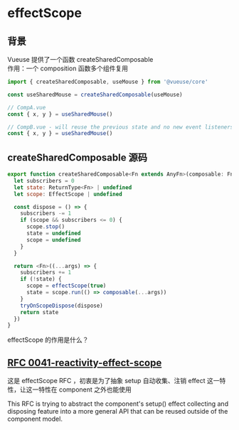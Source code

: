 # effectScope

## 背景
Vueuse 提供了一个函数 createSharedComposable  
作用：一个 composition 函数多个组件复用  

```js
import { createSharedComposable, useMouse } from '@vueuse/core'

const useSharedMouse = createSharedComposable(useMouse)

// CompA.vue
const { x, y } = useSharedMouse()

// CompB.vue - will reuse the previous state and no new event listeners will be registered
const { x, y } = useSharedMouse()
```
## createSharedComposable 源码
```js
export function createSharedComposable<Fn extends AnyFn>(composable: Fn): Fn {
  let subscribers = 0
  let state: ReturnType<Fn> | undefined
  let scope: EffectScope | undefined

  const dispose = () => {
    subscribers -= 1
    if (scope && subscribers <= 0) {
      scope.stop()
      state = undefined
      scope = undefined
    }
  }

  return <Fn>((...args) => {
    subscribers += 1
    if (!state) {
      scope = effectScope(true)
      state = scope.run(() => composable(...args))
    }
    tryOnScopeDispose(dispose)
    return state
  })
}
```
effectScope 的作用是什么？

## [RFC 0041-reactivity-effect-scope](https://github.com/vuejs/rfcs/blob/master/active-rfcs/0041-reactivity-effect-scope.md)

这是 effectScope RFC ，初衷是为了抽象 setup 自动收集、注销 effect 这一特性，让这一特性在 component 之外也能使用

This RFC is trying to abstract the component's setup() effect collecting and disposing feature into a more general API that can be reused outside of the component model.
